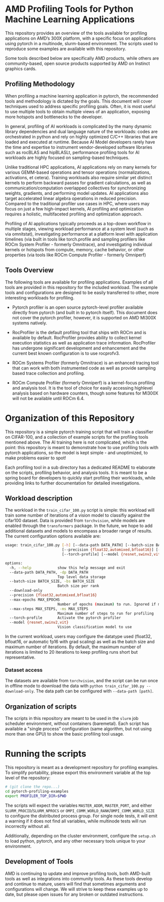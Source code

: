 # AMD Profiling Tools for Python Machine Learning Applications

This repository provides an overview of the tools available for profiling applications on AMD’s 300X platform, with a specific focus on applications using pytorch in a multinode, slurm-based environment.  The scripts used to reproduce some examples are available with this repository.

Some tools described below are specifically AMD products, while others are community-based, open source products supported by AMD on Instinct graphics cards.

## Profiling Methodology

When profiling a machine learning application in pytorch, the recommended tools and methodology is dictated by the goals.  This document will cover techniques used to address specific profiling goals.  Often, it is most useful to use multiple tools to obtain multiple views of an application, exposing more hotspots and bottlenecks to the developer.

In general, profiling of AI workloads is complicated by the many dynamic library dependencies and dual language nature of the workloads: codes are orchestrated in python and rely on highly optimized C/C++ libraries that are loaded and executed at runtime.  Because AI Model developers rarely have the time and expertise to instrument vendor-developed software libraries such as rocBLAS and hipBLASLt, performance profiling tools for AI workloads are highly focused on sampling-based techniques.

Unlike traditional HPC applications, AI applications rely on many kernels for various GEMM-based operations and tensor operations (normalizations, activations, et cetera).  Training workloads also require similar yet distinct kernels to perform backward passes for gradient calculations, as well as communication/computation overlapped collectives for synchronizing weights, gradients, and performing model updates.  AI applications also target accelerated linear algebra operations in reduced precision.  Compared to the traditional profiler use cases in HPC, where users may focus on just a few high-impact kernels, AI profiling and optimization requires a holistic, multifaceted profiling and optimization approach.

Profiling of AI applications typically proceeds as a top-down workflow in multiple stages, viewing workload performance at a system level (such as via omnitstat), investigating performance at a platform level with application timelines (via built in tools like torch.profile and sampling profilers like ROCm System Profiler - formerly Omnitrace), and investigating individual kernels or hotspots from compute, memory, cache behavior, or other properties (via tools like ROCm Compute Profiler - formerly Omniperf)


## Tools Overview

The following tools are available for profiling applications.  Examples of all tools are provided in this repository for the included workload.  The example tools and configurations are designed to be easily transferred to other, more interesting workloads for profiling.

- Pytorch profiler is an open source pytorch-level profiler available directly from pytorch (and built in to pytorch itself).  This document does not cover the pytorch profiler, however, it is supported on AMD MI300X systems natively.

- RocProfiler is the default profiling tool that ships with ROCm and is available by default.  RocProfiler provides ability to collect kernel execution statistics as well as application trace information.  RocProfiler has undergone significant development and enhancement and the current best known configuration is to use rocprofv3.

- ROCm Systems Profiler (formerly Omnitrace) is an enhanced tracing tool that can work with both instrumented code as well as provide sampling based trace collection and profiling.

- ROCm Compute Profiler (formerly Omniperf) is a kernel-focus profiling and analysis tool.  It is the tool of choice for easily accessing highlevel analysis based on hardware counters, though some features for MI300X will not be available until ROCm 6.4.




# Organization of this Repository


This repository is a simple pytorch training script that will train a classifier on CIFAR-100, and a collection of example scripts for the profiling tools mentioned above. The AI training here is not complicated, which is the point: this repository is meant to demonstrate how to use profiling tools with pytorch applications, so the model is kept simple - and unoptimized, to make problems easier to spot!

Each profiling tool in a sub directory has a dedicated README to elaborate on the scripts, profiling behavior, and analysis tools.  It is meant to be a spring board for developers to quickly start profiling their workloads, while providing links to further documentation for detailed investigations.


## Workload description

The workload in the `train_cifar_100.py` script is simple: this workload will train some number of iterations of a vision model to classifiy against the cifar100 dataset.  Data is provided from `torchvision`, while models are enabled through the `transformers` package.  In the future, we hope to add additional datasets and models to encompass a broader range of results.  The current configuration options available are:

```bash
usage: train_cifar_100.py [-h] [--data-path DATA_PATH] [--batch-size BATCH_SIZE] [--download-only]
                          [--precision {float32,automixed,bfloat16}] [--max-epochs MAX_EPOCHS] [--max-steps MAX_STEPS]
                          [--torch-profile] [--model {resnet,swinv2,vit}]

options:
  -h, --help            show this help message and exit
  --data-path DATA_PATH, -dp DATA_PATH
                        Top level data storage
  --batch-size BATCH_SIZE, -bs BATCH_SIZE
                        Batch size per rank
  --download-only
  --precision {float32,automixed,bfloat16}
  --max-epochs MAX_EPOCHS
                        Number of epochs (maximum) to run. Ignored if max_steps is set and is reached first.
  --max-steps MAX_STEPS, -ms MAX_STEPS
                        Maximum number of steps to run for profiling
  --torch-profile       Activate the pytorch profiler
  --model {resnet,swinv2,vit}
                        Vision classification model to use
```

In the current workload, users may configure the datatype used (float32, bfloat16, or automatic fp16 with grad scaling) as well as the batch size and maximum number of iterations.  By default, the maximum number of iterations is limited to 20 iterations to keep profiling runs short but representative.

### Dataset access

The datasets are available from `torchvision`, and the script can be run once in offline mode to download the data with `python train_cifar_100.py --download-only`.  The data path can be configured with `--data-path [path]`.

## Organization of scripts

The scripts in this repository are meant to be used in the `slurm` job scheduler environment, without containers (baremetal).  Each script has available a "single process" configuration (same algorithm, but not using more than one GPU) to show the basic profiling tool usage.

<!-- There are also `MPI` examples, and corresponding single-process scripts where appropriate.  For the `MPI` cases, the scripts assume OpenMPI and corresponding environment variables, which are used to initialize pytorch. -->

# Running the scripts

This repository is meant as a development repository for profiling examples.  To simplify portability, please export this environment variable at the top level of the repository:

```bash
# (git clone the repo...)
cd pytorch-profiling-examples
export PROFILER_TOP_DIR=$PWD
```

The scripts will expect the variables `MASTER_ADDR`, `MASTER_PORT`, and either `SLURM_PROCID`/`SLURM_NPROCS` or `OMPI_COMM_WORLD_RANK`/`OMPI_COMM_WORLD_SIZE` to configure the distributed process group.  For single node tests, it will emit a warning if it does not find all variables, while multinode tests will run incorrectly without all.

Additionally, depending on the cluster environment, configure the `setup.sh` to load python, pytorch, and any other necessary tools unique to your environment.

## Development of Tools

AMD is continuing to update and improve profiling tools, both AMD-built tools as well as integrations into community tools.  As these tools develop and continue to mature, users will find that sometimes arguments and configurations will change.  We will strive to keep these examples up to date, but please open issues for any broken or outdated instructions. 
